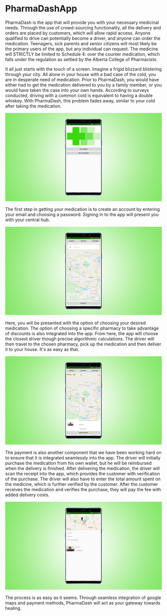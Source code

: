 # PharmaDashApp

PharmaDash is the app that will provide you with your necessary medicinal needs. Through the use of crowd-sourcing functionality, all the delivery and orders are placed by customers, which will allow rapid access. Anyone qualified to drive can potentially become a driver, and anyone can order the medication. Teenagers, sick parents and senior citizens will most likely be the primary users of the app, but any individual can request. The medicine will STRICTLY be limited to Schedule 4: over the counter medication, which falls under the regulation as settled by the Alberta College of Pharmacists.

It all just starts with the touch of a screen. Imagine a frigid blizzard blistering through your city. All alone in your house with a bad case of the cold, you are in desperate need of medication. Prior to PharmaDash, you would have either had to get the medication delivered to you by a family member, or you would have taken the case into your own hands. According to surveys conducted, driving with a common cold is equivalent to having a double whiskey.  With PharmaDash, this problem fades away, similar to your cold after taking the medication.

<p align="center">
  <img src="login_screen.png" alt="drawing" class="center"/>
</p>

The first step in getting your medication is to create an account by entering your email and choosing a password. Signing in to the app will present you with your central hub. 

<p align="center">
  <img src="main_customer_page.png" alt="drawing" class="center"/>
</p>

 Here, you will be presented with the option of choosing your desired medication.  The option of choosing a specific pharmacy to take advantage of discounts is also integrated into the app. From here, the app will choose the closest driver though precise algorithmic calculations. The driver will then travel to the chosen pharmacy, pick up the medication and then deliver it to your house. It's as easy as that.
 
 
<p align="center">
  <img src="main_driver_page.png" alt="drawing" class="center"/>
</p>

The payment is also another component that we have been working hard on to ensure that it is integrated seamlessly into the app. The driver will initially purchase the medication from his own wallet, but he will be reimbursed when the delivery is finished. After delivering the medication, the driver will scan the receipt into the app, which provides the customer with verification of the purchase. The driver will also have to enter the total amount spent on the medicine, which is further verified by the customer. After the customer receives the medication and verifies the purchase, they will pay the fee with added delivery costs.

<p align="center">
  <img src="ride_history.png" alt="drawing" class="center"/>
</p>

The process is as easy as it seems. Through seamless integration of google maps and payment methods, PharmaDash will act as your gateway towards healing. 
